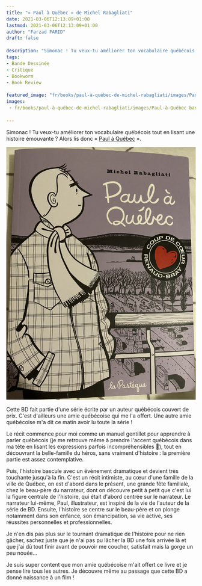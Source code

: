 ```yaml
---
title: "« Paul à Québec » de Michel Rabagliati"
date: 2021-03-06T12:13:09+01:00
lastmod: 2021-03-06T12:13:09+01:00
author: "Farzad FARID"
draft: false

description: "Simonac ! Tu veux-tu améliorer ton vocabulaire québécois ?"
tags:
- Bande Dessinée
- Critique
- Bookworm
- Book Review

featured_image: "fr/books/paul-à-québec-de-michel-rabagliati/images/Paul-à-Québec bandeau.jpeg"
images:
 - fr/books/paul-à-québec-de-michel-rabagliati/images/Paul-à-Québec bandeau.jpeg

---
```


Simonac ! Tu veux-tu améliorer ton vocabulaire québécois tout en lisant une histoire émouvante ? Alors lis donc « [Paul à Québec](https://www.lapasteque.com/paul-a-quebec) ».

![image](images/Paul-à-Québec.jpeg#layoutFillWidth)

Cette BD fait partie d'une série écrite par un auteur québécois couvert de prix. 
C'est d'ailleurs une amie québécoise qui me l'a offert. Une autre amie québécoise m'a dit ce matin
avoir lu toute la série !

Le récit commence pour moi comme un manuel gentillet pour apprendre à parler québécois
(je me retrouve même à prendre l'accent québécois dans ma tête en lisant les expressions parfois
incompréhensibles :slightly_smiling_face:), tout en découvrant la belle-famille du héros, sans
vraiment d'histoire : la première partie est assez contemplative. 

Puis, l'histoire bascule avec un évènement dramatique et devient très touchante jusqu'à la fin. 
C'est un récit intimiste, au cœur d'une famille de la ville de Québec, on est d'abord dans le
présent, une grande fête familiale, chez le beau-père du narrateur, dont on découvre petit à
petit que c'est lui la figure centrale de l'histoire, qui était d'abord centrée sur le
narrateur. Le narrateur lui-même, Paul, illustrateur, est inspiré de la vie de l'auteur de la
série de BD. Ensuite, l'histoire se centre sur le beau-père et on plonge notamment dans son enfance,
son émancipation, sa vie active, ses réussites personnelles et professionnelles.

Je n'en dis pas plus sur le tournant dramatique de l'histoire pour ne rien gâcher, sachez juste
que je n'ai pas pu lâcher la BD une fois arrivée là et que j'ai dû tout finir avant de pouvoir
me coucher, satisfait mais la gorge un peu nouée…

Je suis super content que mon amie québécoise m'ait offert ce livre et je pense lire tous les autres.
Je découvre même au passage que cette BD a donné naissance à un film !

